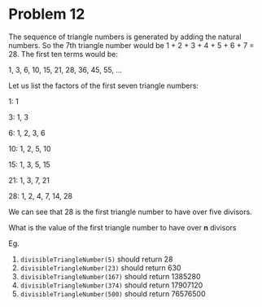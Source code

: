 # Problem 12

The sequence of triangle numbers is generated by adding the natural numbers. So the 7th triangle number would be 1 + 2 + 3 + 4 + 5 + 6 + 7 = 28. The first ten terms would be:

1, 3, 6, 10, 15, 21, 28, 36, 45, 55, ...

Let us list the factors of the first seven triangle numbers:

1: 1

3: 1, 3

6: 1, 2, 3, 6

10: 1, 2, 5, 10

15: 1, 3, 5, 15

21: 1, 3, 7, 21

28: 1, 2, 4, 7, 14, 28

We can see that 28 is the first triangle number to have over five divisors.

What is the value of the first triangle number to have over **n** divisors

Eg.

1. ```divisibleTriangleNumber(5)``` should return 28
2. ```divisibleTriangleNumber(23)``` should return 630
3. ```divisibleTriangleNumber(167)``` should return 1385280
4. ```divisibleTriangleNumber(374)``` should return 17907120
5. ```divisibleTriangleNumber(500)``` should return 76576500
